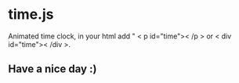 # time.js

Animated time clock, in your html add " < p id="time">< /p > or < div id="time">< /div >.

## Have a nice day :)
